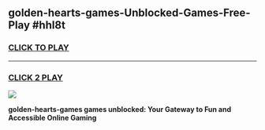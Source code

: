 
## golden-hearts-games-Unblocked-Games-Free-Play #hhl8t
<h3>
<a href="https://us.freeplayer.one?title=golden-hearts-games&ref=9M">CLICK TO PLAY</a></h3>
<hr>

<h3>
<a href="https://us.freeplayer.one?title=golden-hearts-games&ref=9M">CLICK 2 PLAY</a>
  
</h3>

<a href="https://us.freeplayer.one?title=golden-hearts-games&ref=9M"><img src="https://clearcache.store/games.png"></a>


**golden-hearts-games games unblocked: Your Gateway to Fun and Accessible Online Gaming**

